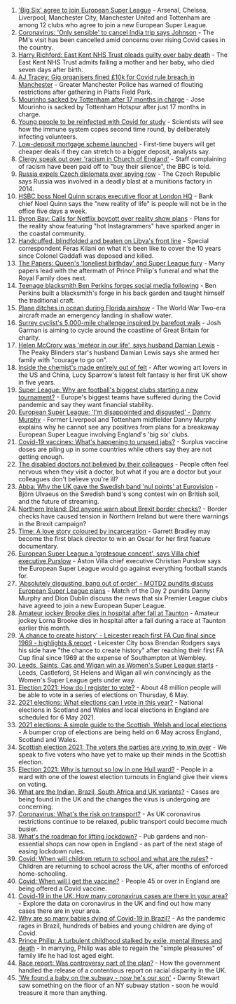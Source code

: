 1. ['Big Six' agree to join European Super League](https://www.bbc.co.uk/sport/football/56795811) - Arsenal, Chelsea, Liverpool, Manchester City, Manchester United and Tottenham are among 12 clubs who agree to join a new European Super League.
2. [Coronavirus: 'Only sensible' to cancel India trip says Johnson](https://www.bbc.co.uk/news/uk-politics-56800305) - The PM's visit has been cancelled amid concerns over rising Covid cases in the country.
3. [Harry Richford: East Kent NHS Trust pleads guilty over baby death](https://www.bbc.co.uk/news/uk-england-kent-56800977) - The East Kent NHS Trust admits failing a mother and her baby, who died seven days after birth.
4. [AJ Tracey: Gig organisers fined £10k for Covid rule breach in Manchester](https://www.bbc.co.uk/news/newsbeat-56799333) - Greater Manchester Police has warned of flouting restrictions after gathering in Platts Field Park.
5. [Mourinho sacked by Tottenham after 17 months in charge](https://www.bbc.co.uk/sport/football/56799400) - Jose Mourinho is sacked by Tottenham Hotspur after just 17 months in charge.
6. [Young people to be reinfected with Covid for study](https://www.bbc.co.uk/news/health-56799112) - Scientists will see how the immune system copes second time round, by deliberately infecting volunteers.
7. [Low-deposit mortgage scheme launched](https://www.bbc.co.uk/news/business-56777436) - First-time buyers will get cheaper deals if they can stretch to a bigger deposit, analysts say.
8. [Clergy speak out over 'racism in Church of England'](https://www.bbc.co.uk/news/uk-56779190) - Staff complaining of racism have been paid off to "buy their silence", the BBC is told.
9. [Russia expels Czech diplomats over spying row](https://www.bbc.co.uk/news/world-europe-56796324) - The Czech Republic says Russia was involved in a deadly blast at a munitions factory in 2014.
10. [HSBC boss Noel Quinn scraps executive floor at London HQ](https://www.bbc.co.uk/news/business-56799720) - Bank chief Noel Quinn says the "new reality of life" is people will not be in the office five days a week.
11. [Byron Bay: Calls for Netflix boycott over reality show plans](https://www.bbc.co.uk/news/world-australia-56796681) - Plans for the reality show featuring "hot Instagrammers" have sparked anger in the coastal community.
12. [Handcuffed, blindfolded and beaten on Libya's front line](https://www.bbc.co.uk/news/world-africa-56773817) - Special correspondent Feras Kilani on what it's been like to cover the 10 years since Colonel Gaddafi was deposed and killed.
13. [The Papers: Queen's 'loneliest birthday' and Super League fury](https://www.bbc.co.uk/news/blogs-the-papers-56796272) - Many papers lead with the aftermath of Prince Philip's funeral and what the Royal Family does next.
14. [Teenage blacksmith Ben Perkins forges social media following](https://www.bbc.co.uk/news/uk-england-56733672) - Ben Perkins built a blacksmith's forge in his back garden and taught himself the traditional craft.
15. [Plane ditches in ocean during Florida airshow](https://www.bbc.co.uk/news/world-us-canada-56792530) - The World War Two-era aircraft made an emergency landing in shallow water.
16. [Surrey cyclist's 5,000-mile challenge inspired by barefoot walk](https://www.bbc.co.uk/news/uk-england-surrey-56784396) - Josh Garman is aiming to cycle around the coastline of Great Britain for charity.
17. [Helen McCrory was 'meteor in our life', says husband Damian Lewis](https://www.bbc.co.uk/news/entertainment-arts-56792079) - The Peaky Blinders star's husband Damian Lewis says she armed her family with "courage to go on".
18. [Inside the chemist's made entirely out of felt](https://www.bbc.co.uk/news/entertainment-arts-56773534) - After wowing art lovers in the US and China, Lucy Sparrow's latest felt fantasy is her first UK show in five years.
19. [Super League: Why are football's biggest clubs starting a new tournament?](https://www.bbc.co.uk/news/business-56768728) - Europe's biggest teams have suffered during the Covid pandemic and say they want financial stability.
20. [European Super League: 'I'm disappointed and disgusted' - Danny Murphy](https://www.bbc.co.uk/sport/football/56796391) - Former Liverpool and Tottenham midfielder Danny Murphy explains why he cannot see any positives from plans for a breakaway European Super League involving England's 'big six' clubs.
21. [Covid-19 vaccines: What's happening to unused jabs?](https://www.bbc.co.uk/news/world-56763490) - Surplus vaccine doses are piling up in some countries while others say they are not getting enough.
22. [The disabled doctors not believed by their colleagues](https://www.bbc.co.uk/news/disability-56244376) - People often feel nervous when they visit a doctor, but what if you are a doctor but your colleagues don't believe you're ill?
23. [Abba: Why the UK gave the Swedish band 'nul points' at Eurovision](https://www.bbc.co.uk/news/entertainment-arts-56743279) - Björn Ulvaeus on the Swedish band's song contest win on British soil, and the future of streaming.
24. [Northern Ireland: Did anyone warn about Brexit border checks?](https://www.bbc.co.uk/news/56763859) - Border checks have caused tension in Northern Ireland but were there warnings in the Brexit campaign?
25. [Time: A love story coloured by incarceration](https://www.bbc.co.uk/news/world-us-canada-56753968) - Garrett Bradley may become the first black director to win an Oscar for her first feature documentary.
26. [European Super League a 'grotesque concept', says Villa chief executive Purslow](https://www.bbc.co.uk/sport/football/56800351) - Aston Villa chief executive Christian Purslow says the European Super League would go against everything football stands for.
27. ['Absolutely disgusting, bang out of order' - MOTD2 pundits discuss European Super League plans](https://www.bbc.co.uk/sport/av/football/56796582) - Match of the Day 2 pundits Danny Murphy and Dion Dublin discuss the news that six Premier League clubs have agreed to join a new European Super League.
28. [Amateur jockey Brooke dies in hospital after fall at Taunton](https://www.bbc.co.uk/sport/horse-racing/56798062) - Amateur jockey Lorna Brooke dies in hospital after a fall during a race at Taunton earlier this month.
29. ['A chance to create history' - Leicester reach first FA Cup final since 1969 - highlights & report](https://www.bbc.co.uk/sport/football/56725449) - Leicester City boss Brendan Rodgers says his side have "the chance to create history" after reaching their first FA Cup final since 1969 at the expense of Southampton at Wembley.
30. [Leeds, Saints, Cas and Wigan win as Women's Super League starts](https://www.bbc.co.uk/sport/rugby-league/56787672) - Leeds, Castleford, St Helens and Wigan all win convincingly as the Women's Super League gets under way.
31. [Election 2021: How do I register to vote?](https://www.bbc.co.uk/news/uk-politics-56581106) - About 48 million people will be able to vote in a series of elections on Thursday, 6 May.
32. [2021 elections: What elections can I vote in this year?](https://www.bbc.co.uk/news/56129210) - National elections in Scotland and Wales and local elections in England are scheduled for 6 May 2021.
33. [2021 elections: A simple guide to the Scottish, Welsh and local elections](https://www.bbc.co.uk/news/uk-politics-56286643) - A bumper crop of elections are being held on 6 May across England, Scotland and Wales.
34. [Scottish election 2021: The voters the parties are vying to win over](https://www.bbc.co.uk/news/uk-scotland-56633340) - We speak to five voters who have yet to make up their minds in the Scottish election.
35. [Election 2021: Why is turnout so low in one Hull ward?](https://www.bbc.co.uk/news/uk-england-humber-56735787) - People in a ward with one of the lowest election turnouts in England give their views on voting.
36. [What are the Indian, Brazil, South Africa and UK variants?](https://www.bbc.co.uk/news/health-55659820) - Cases are being found in the UK and the changes the virus is undergoing are concerning.
37. [Coronavirus: What's the risk on transport?](https://www.bbc.co.uk/news/health-51736185) - As UK coronavirus restrictions continue to be relaxed, public transport could become much busier.
38. [What's the roadmap for lifting lockdown?](https://www.bbc.co.uk/news/explainers-52530518) - Pub gardens and non-essential shops can now open in England - as part of the next stage of easing lockdown rules.
39. [Covid: When will children return to school and what are the rules?](https://www.bbc.co.uk/news/education-51643556) - Children are returning to school across the UK, after months of enforced home-schooling.
40. [Covid: When will I get the vaccine?](https://www.bbc.co.uk/news/health-55045639) - People 45 or over in England are being offered a Covid vaccine.
41. [Covid-19 in the UK: How many coronavirus cases are there in your area?](https://www.bbc.co.uk/news/uk-51768274) - Explore the data on coronavirus in the UK and find out how many cases there are in your area.
42. [Why are so many babies dying of Covid-19 in Brazil?](https://www.bbc.co.uk/news/world-latin-america-56696907) - As the pandemic rages in Brazil, hundreds of babies and young children are dying of Covid.
43. [Prince Philip: A turbulent childhood stalked by exile, mental illness and death](https://www.bbc.co.uk/news/uk-56690270) - In marrying, Philip was able to regain the "simple pleasures" of family life he had lost aged eight.
44. [Race report: Was controversy part of the plan?](https://www.bbc.co.uk/news/uk-politics-56578839) - How the government handled the release of a contentious report on racial disparity in the UK.
45. ['We found a baby on the subway - now he's our son'](https://www.bbc.co.uk/news/stories-56409764) - Danny Stewart saw something on the floor of an NY subway station - soon he would treasure it more than anything.
